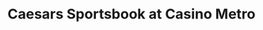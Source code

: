 ---
title: "Caesars Sportsbook at Casino Metro"
url: /san-juan/caesars-sportsbook-at-casino-metro/
shop: Wettbüro
---